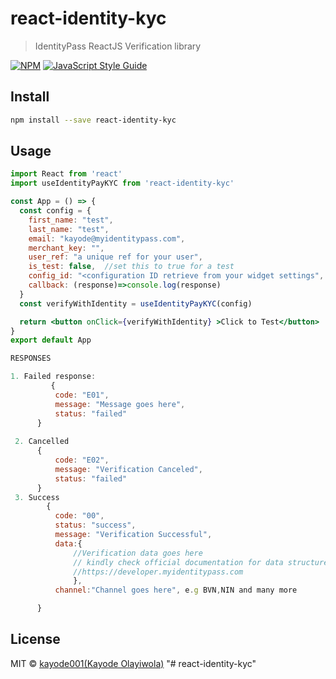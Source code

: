 # react-identity-kyc

>IdentityPass ReactJS Verification library

[![NPM](https://img.shields.io/npm/v/react-identity-kyc.svg)](https://www.npmjs.com/package/react-identity-kyc) [![JavaScript Style Guide](https://img.shields.io/badge/code_style-standard-brightgreen.svg)](https://standardjs.com)

## Install

```bash
npm install --save react-identity-kyc
```

## Usage

```jsx
import React from 'react'
import useIdentityPayKYC from 'react-identity-kyc'

const App = () => {
  const config = {
    first_name: "test",
    last_name: "test",
    email: "kayode@myidentitypass.com",
    merchant_key: "",
    user_ref: "a unique ref for your user",
    is_test: false,  //set this to true for a test
    config_id: "<configuration ID retrieve from your widget settings", //optional
    callback: (response)=>console.log(response)
  }
  const verifyWithIdentity = useIdentityPayKYC(config)

  return <button onClick={verifyWithIdentity} >Click to Test</button>
}
export default App

```


```jsx
RESPONSES

1. Failed response:
         {
          code: "E01",
          message: "Message goes here",
          status: "failed"
      }
      
 2. Cancelled
      {
          code: "E02",
          message: "Verification Canceled",
          status: "failed"
      } 
 3. Success
        {
          code: "00",
          status: "success",
          message: "Verification Successful",
          data:{
              //Verification data goes here
              // kindly check official documentation for data structure for each channel
              //https://developer.myidentitypass.com
              },
          channel:"Channel goes here", e.g BVN,NIN and many more

      }
 ```      

## License

MIT © [kayode001(Kayode Olayiwola)](https://github.com/kayode001)
"# react-identity-kyc"

